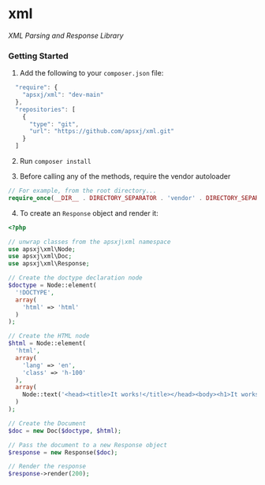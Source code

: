 # xml #

_XML Parsing and Response Library_

### Getting Started ###

1. Add the following to your `composer.json` file:

```JavaScript
  "require": {
    "apsxj/xml": "dev-main"
  },
  "repositories": [
    {
      "type": "git",
      "url": "https://github.com/apsxj/xml.git"
    }
  ]
```

2. Run `composer install`

3. Before calling any of the methods, require the vendor autoloader

```PHP
// For example, from the root directory...
require_once(__DIR__ . DIRECTORY_SEPARATOR . 'vendor' . DIRECTORY_SEPARATOR . 'autoload.php');
```

4. To create an `Response` object and render it:

```PHP
<?php

// unwrap classes from the apsxj\xml namespace
use apsxj\xml\Node;
use apsxj\xml\Doc;
use apsxj\xml\Response;

// Create the doctype declaration node
$doctype = Node::element(
  '!DOCTYPE',
  array(
    'html' => 'html'
  )
);

// Create the HTML node
$html = Node::element(
  'html',
  array(
    'lang' => 'en',
    'class' => 'h-100'
  ),
  array(
    Node::text('<head><title>It works!</title></head><body><h1>It works!</h1></body>')
  )
);

// Create the Document
$doc = new Doc($doctype, $html);

// Pass the document to a new Response object
$response = new Response($doc);

// Render the response
$response->render(200);
```